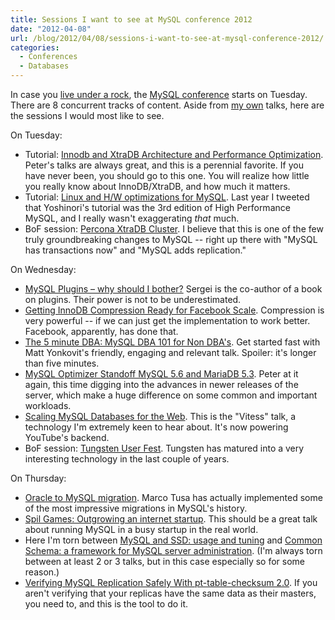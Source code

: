 ```yaml
---
title: Sessions I want to see at MySQL conference 2012
date: "2012-04-08"
url: /blog/2012/04/08/sessions-i-want-to-see-at-mysql-conference-2012/
categories:
  - Conferences
  - Databases
---
```

In case you [live under a rock](http://www.youtube.com/watch?v=cvXqm0RdJms), the [MySQL conference](http://www.percona.com/live/mysql-conference-2012/) starts on Tuesday. There are 8 concurrent tracks of content. Aside from [my own](/blog/2012/02/08/im-speaking-at-the-mysql-conference-in-april/ "I’m speaking at the MySQL conference in April") talks, here are the sessions I would most like to see.

On Tuesday:

*   Tutorial: [Innodb and XtraDB Architecture and Performance Optimization](http://www.percona.com/live/mysql-conference-2012/sessions/innodb-and-xtradb-architecture-and-performance-optimization). Peter's talks are always great, and this is a perennial favorite. If you have never been, you should go to this one. You will realize how little you really know about InnoDB/XtraDB, and how much it matters.
*   Tutorial: [Linux and H/W optimizations for MySQL](http://www.percona.com/live/mysql-conference-2012/sessions/linux-and-hw-optimizations-mysql). Last year I tweeted that Yoshinori's tutorial was the 3rd edition of High Performance MySQL, and I really wasn't exaggerating *that* much.
*   BoF session: [Percona XtraDB Cluster](http://www.percona.com/live/mysql-conference-2012/program/bofs). I believe that this is one of the few truly groundbreaking changes to MySQL -- right up there with "MySQL has transactions now" and "MySQL adds replication."

On Wednesday:

*   [MySQL Plugins &#8211; why should I bother?](http://www.percona.com/live/mysql-conference-2012/sessions/mysql-plugins-why-should-i-bother) Sergei is the co-author of a book on plugins. Their power is not to be underestimated.
*   [Getting InnoDB Compression Ready for Facebook Scale](http://www.percona.com/live/mysql-conference-2012/sessions/getting-innodb-compression-ready-facebook-scale). Compression is very powerful -- if we can just get the implementation to work better. Facebook, apparently, has done that.
*   [The 5 minute DBA: MySQL DBA 101 for Non DBA's](http://www.percona.com/live/mysql-conference-2012/sessions/5-minute-dba-mysql-dba-101-non-dbas). Get started fast with Matt Yonkovit's friendly, engaging and relevant talk. Spoiler: it's longer than five minutes.
*   [MySQL Optimizer Standoff MySQL 5.6 and MariaDB 5.3](http://www.percona.com/live/mysql-conference-2012/sessions/mysql-optimizer-standoff-mysql-56-and-mariadb-53). Peter at it again, this time digging into the advances in newer releases of the server, which make a huge difference on some common and important workloads.
*   [Scaling MySQL Databases for the Web](http://www.percona.com/live/mysql-conference-2012/sessions/scaling-mysql-databases-web). This is the "Vitess" talk, a technology I'm extremely keen to hear about. It's now powering YouTube's backend.
*   BoF session: [Tungsten User Fest](http://www.percona.com/live/mysql-conference-2012/program/bofs). Tungsten has matured into a very interesting technology in the last couple of years.

On Thursday:

*   [Oracle to MySQL migration](http://www.percona.com/live/mysql-conference-2012/sessions/oracle-mysql-migration). Marco Tusa has actually implemented some of the most impressive migrations in MySQL's history.
*   [Spil Games: Outgrowing an internet startup](http://www.percona.com/live/mysql-conference-2012/sessions/spil-games-outgrowing-internet-startup). This should be a great talk about running MySQL in a busy startup in the real world.
*   Here I'm torn between [MySQL and SSD: usage and tuning](http://www.percona.com/live/mysql-conference-2012/sessions/mysql-and-ssd-usage-and-tuning) and [Common Schema: a framework for MySQL server administration](http://www.percona.com/live/mysql-conference-2012/sessions/common-schema-framework-mysql-server-administration). (I'm always torn between at least 2 or 3 talks, but in this case especially so for some reason.)
*   [Verifying MySQL Replication Safely With pt-table-checksum 2.0](http://www.percona.com/live/mysql-conference-2012/sessions/verifying-mysql-replication-safely-pt-table-checksum-20). If you aren't verifying that your replicas have the same data as their masters, you need to, and this is the tool to do it.


